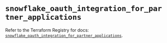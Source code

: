 # `snowflake_oauth_integration_for_partner_applications`

Refer to the Terraform Registry for docs: [`snowflake_oauth_integration_for_partner_applications`](https://registry.terraform.io/providers/snowflake-labs/snowflake/1.0.2/docs/resources/oauth_integration_for_partner_applications).

